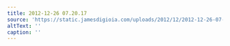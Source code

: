 ```yaml
---
title: 2012-12-26 07.20.17
source: 'https://static.jamesdigioia.com/uploads/2012/12/2012-12-26-07-20-17-scaled.jpg'
altText: ''
caption: ''
---
```


